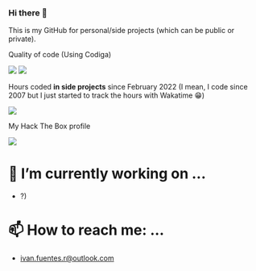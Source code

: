 ### Hi there 👋 

This is my GitHub for personal/side projects (which can be public or private). 

Quality of code (Using Codiga)


<img src="https://api.codiga.io/project/29683/score/svg"> <img src="https://api.codiga.io/project/29683/status/svg">


Hours coded **in side projects** since February 2022 (I mean, I code since 2007 but I just started to track the hours with Wakatime 😁)


<img src="https://wakatime.com/badge/user/be04de5f-3444-4fd5-82e1-b183e6dbf471.svg">

My Hack The Box profile


<img src="https://www.hackthebox.com/badge/image/260955">

# 🔭 I’m currently working on ...
- ?)

# 📫 How to reach me: ...
- ivan.fuentes.r@outlook.com
